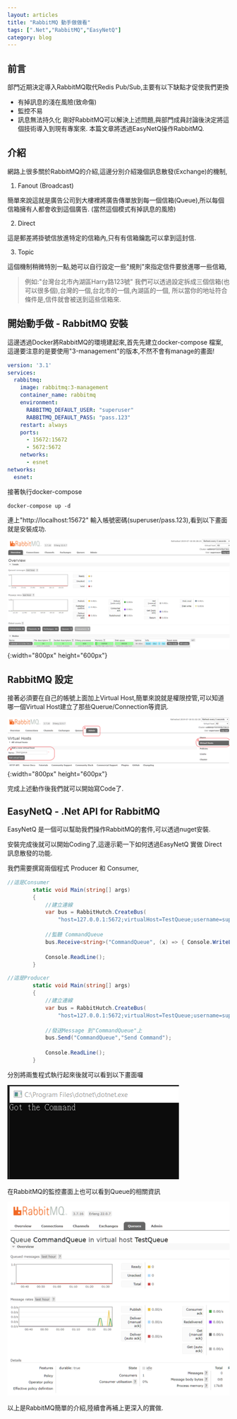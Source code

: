 ```yaml
---
layout: articles
title: "RabbitMQ 動手做做看"
tags: [".Net","RabbitMQ","EasyNetQ"]
category: blog
---
```

## 前言

部門近期決定導入RabbitMQ取代Redis Pub/Sub,主要有以下缺點才促使我們更換
* 有掉訊息的淺在風險(致命傷)
* 監控不易
* 訊息無法持久化
剛好RabbitMQ可以解決上述問題,與部門成員討論後決定將這個技術導入到現有專案來.
本篇文章將透過EasyNetQ操作RabbitMQ.

<!--more-->

## 介紹

網路上很多關於RabbitMQ的介紹,這邊分別介紹幾個訊息散發(Exchange)的機制,
1. Fanout (Broadcast)

簡單來說這就是廣告公司到大樓裡將廣告傳單放到每一個信箱(Queue),所以每個信箱擁有人都會收到這個廣告.
(當然這個模式有掉訊息的風險)

2. Direct

這是郵差將掛號信放進特定的信箱內,只有有信箱鑰匙可以拿到這封信.

3. Topic

這個機制稍微特別一點,她可以自行設定一些"規則"來指定信件要放進哪一些信箱,
> 例如:"台灣台北市內湖區Harry路123號"
我們可以透過設定拆成三個信箱(也可以很多個),台灣的一個,台北市的一個,內湖區的一個,
所以當你的地址符合條件是,信件就會被送到這些信箱來.

## 開始動手做 - RabbitMQ 安裝

這邊透過Docker將RabbitMQ的環境建起來,首先先建立docker-compose 檔案,
這邊要注意的是要使用"3-management"的版本,不然不會有manage的畫面!

~~~ yml
version: '3.1'
services:
  rabbitmq:
    image: rabbitmq:3-management
    container_name: rabbitmq
    environment:
      RABBITMQ_DEFAULT_USER: "superuser"
      RABBITMQ_DEFAULT_PASS: "pass.123"
    restart: always
    ports:
      - 15672:15672
      - 5672:5672
    networks:
      - esnet
networks:
  esnet:
~~~

接著執行docker-compose

~~~
docker-compose up -d
~~~

連上"http://localhost:15672" 輸入帳號密碼(superuser/pass.123),看到以下畫面就是安裝成功.

![rabbit-landing-page](https://raw.githubusercontent.com/changyuhao625/changyuhao625.github.io/master/images/blog/2019/07/rabbit-landing-page.png "rabbitmq-landing-page"){:width="800px" height="600px"}

## RabbitMQ 設定

接著必須要在自己的帳號上面加上Virtual Host,簡單來說就是權限控管,可以知道哪一個Virtual Host建立了那些Querue/Connection等資訊.

![rabbitmq-add-virtual-host](https://raw.githubusercontent.com/changyuhao625/changyuhao625.github.io/master/images/blog/2019/07/rabbitmq-add-virtual-host.png "rabbitmq-add-virtual-host"){:width="800px" height="600px"}

完成上述動作後我們就可以開始寫Code了.

## EasyNetQ - .Net API for RabbitMQ

EasyNetQ 是一個可以幫助我們操作RabbitMQ的套件,可以透過nuget安裝.

安裝完成後就可以開始Coding了,這邊示範一下如何透過EasyNetQ 實做 Direct 訊息散發的功能.

我們需要撰寫兩個程式 Producer 和 Consumer, 

~~~csharp
//這是Consumer
        static void Main(string[] args)
        {
            //建立連線
            var bus = RabbitHutch.CreateBus(
                "host=127.0.0.1:5672;virtualHost=TestQueue;username=superuser;password=pass.123");

            //監聽 CommandQueue
            bus.Receive<string>("CommandQueue", (x) => { Console.WriteLine("Got the command!"); });

            Console.ReadLine();
        }
~~~

~~~csharp
//這是Producer
        static void Main(string[] args)
        {
            //建立連線
            var bus = RabbitHutch.CreateBus(
                "host=127.0.0.1:5672;virtualHost=TestQueue;username=superuser;password=pass.123");

            //發送Message 到"CommandQueue"上
            bus.Send("CommandQueue","Send Command");

            Console.ReadLine();
        }
~~~

分別將兩隻程式執行起來後就可以看到以下畫面囉

![easynetq-exec-result](https://raw.githubusercontent.com/changyuhao625/changyuhao625.github.io/master/images/blog/2019/07/easynetq-exec-result.png "easynetq-exec-result")

在RabbitMQ的監控畫面上也可以看到Queue的相關資訊

![rabbitmq-queue-monitor](https://raw.githubusercontent.com/changyuhao625/changyuhao625.github.io/master/images/blog/2019/07/rabbitmq-queue-monitor.png "rabbitmq-queue-monitor")

以上是RabbitMQ簡單的介紹,陸續會再補上更深入的實做.